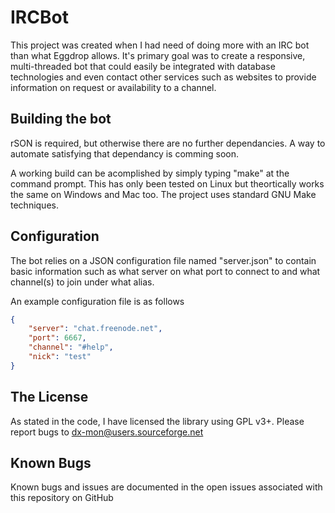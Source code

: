 # IRCBot

This project was created when I had need of doing more with an IRC bot than what Eggdrop allows. It's primary goal was to create a responsive, multi-threaded bot that could easily be integrated with database technologies and even contact other services such as websites to provide information on request or availability to a channel.

## Building the bot

rSON is required, but otherwise there are no further dependancies.
A way to automate satisfying that dependancy is comming soon.

A working build can be acomplished by simply typing "make" at the command prompt.
This has only been tested on Linux but theortically works the same on Windows and Mac too. The project uses standard GNU Make techniques.

## Configuration

The bot relies on a JSON configuration file named "server.json" to contain basic information such as what server on what port to connect to and what channel(s) to join under what alias.

An example configuration file is as follows

```JSON
{
	"server": "chat.freenode.net",
	"port": 6667,
	"channel": "#help",
	"nick": "test"
}
```

## The License

As stated in the code, I have licensed the library using GPL v3+.
Please report bugs to dx-mon@users.sourceforge.net

## Known Bugs

Known bugs and issues are documented in the open issues associated with this repository on GitHub
